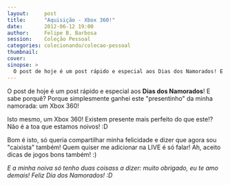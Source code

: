 ```yaml
---
layout:     post
title:      "Aquisição - Xbox 360!"
date:       2012-06-12 19:00
author:     Felipe B. Barbosa
session:    Coleção Pessoal
categories: colecionando/colecao-pessoal
thumbnail:  
cover: 
sinopse: >
  O post de hoje é um post rápido e especial aos Dias dos Namorados! E sabe porquê? Porque simplesmente ganhei este "presentinho" da minha namorada: um Xbox 360!
---
```

O post de hoje é um post rápido e especial aos **Dias dos Namorados**! E sabe porquê? Porque simplesmente ganhei este "presentinho" da minha namorada: um Xbox 360!

Isto mesmo, um Xbox 360! Existem presente mais perfeito do que este!? Não é a toa que estamos noivos! :D

Bom é isto, só queria compartilhar minha felicidade e dizer que agora sou "caixista" também! Quem quiser me adicionar na LIVE é só falar! Ah, aceito dicas de jogos bons também! :)

*E a minha noiva só tenho duas coisass a dizer: muito obrigado, eu te amo demais! Feliz Dia dos Namorados! :D*
